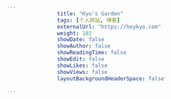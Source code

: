 ---
                title: "Kyo's Garden"
                tags: [个人网站, 博客]
                externalUrl: "https://heykyo.com"
                weight: 102
                showDate: false
                showAuthor: false
                showReadingTime: false
                showEdit: false
                showLikes: false
                showViews: false
                layoutBackgroundHeaderSpace: false
                ---

